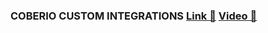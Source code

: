 ### COBERIO CUSTOM INTEGRATIONS [Link 🔗](/COBERIO_CUSTOM_INTEGRATIONS_ES.md) [Video 🔗](/videos/coberio_custom_integration.mp4)